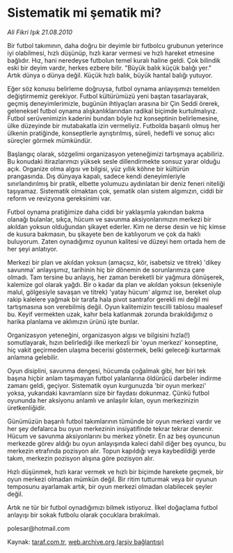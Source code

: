 # Sistematik mi şematik mi?

*Ali Fikri Işık 21.08.2010*

<div class="yazi"><p>Bir futbol takımının, daha doğru bir deyimle bir futbolcu grubunun yeterince iyi olabilmesi, hızlı düşünüp, hızlı karar vermesi ve hızlı hareket etmesine bağlıdır. Hız, hani neredeyse futbolun temel kuralı haline geldi. Çok bilindik eski bir deyim vardır, herkes ezbere bilir. "Büyük balık küçük balığı yer." Artık dünya o dünya değil. Küçük hızlı balık, büyük hantal balığı yutuyor.</p>
<p>Eğer söz konusu belirleme doğruysa, futbol oynama anlayışımızı temelden değiştirmemiz gerekiyor. Futbol kültürümüzü yeni baştan tasarlayarak, geçmiş deneyimlerimizle, bugünün ihtiyaçları arasına bir Çin Seddi örerek, geleneksel futbol oynama alışkanlıklarından radikal biçimde kurtulmalıyız. Futbol serüvenimizin kaderini bundan böyle hız konseptinin belirlemesine, ülke düzeyinde bir mutabakatla izin vermeliyiz. Futbolda başarılı olmuş her ülkenin pratiğinde, konseptlerle ayrıştırılmış, süreli, hedefli ve sonuç alıcı süreçler görmek mümkündür.</p>
<p>Başlangıç olarak, sözgelimi organizasyon yeteneğimizi tartışmaya açabiliriz. Bu konudaki itirazlarımızı yüksek sesle dillendirmekte sonsuz yarar olduğu açık. Organize olma algısı ve bilgisi, yüz yıllık köhne bir kültürün prangasında. Dış dünyaya kapalı, sadece kendi deneyimleriyle sınırlandırılmış bir pratik, elbette yolumuzu aydınlatan bir deniz feneri niteliği taşıyamaz. Sistematik olmaktan çok, şematik olan sistem algımızın, ciddi bir reform ve revizyona gereksinimi var.</p>
<p>Futbol oynama pratiğimize daha ciddi bir yaklaşımla yakından bakma olanağı bulanlar, sıkça, hücum ve savunma aksiyonlarımızın merkezi bir akıldan yoksun olduğundan şikayet ederler. Kim ne derse desin ve hiç kimse de kusura bakmasın, bu şikayete ben de katılıyorum ve çok da haklı buluyorum. Zaten oynadığımız oyunun kalitesi ve düzeyi hem ortada hem de her şeyi anlatıyor.</p>
<p>Merkezi bir plan ve akıldan yoksun (amaçsız, kör, isabetsiz ve titrek) 'dikey savunma' anlayışımız, tarihinin hiç bir dönemin de sorunlarımıza çare olmadı. Tam tersine bu anlayış, her zaman bereketli bir yağmura dönüşerek, kalemize gol olarak yağdı. Bir o kadar da plan ve akıldan yoksun (ekseniyle malul, gölgesiyle savaşan ve titrek) 'yatay hücum' algımız ise, bereket olup rakip kalelere yağmak bir tarafa hala pivot santrafor gerekli mi değil mi tartışmasına son verebilmiş değil. Oyun kalitemizin tescilli tablosu maalesef bu. Keyif vermekten uzak, kahır bela katlanmak zorunda bırakıldığımız o harika planlama ve aklımızın ürünü işte bunlar.</p>
<p>Organizasyon yeteneğini, organizasyon algısı ve bilgisini hızla(!) somutlayarak, hızın belirlediği ilke merkezli bir 'oyun merkezi' konseptine, hiç vakit geçirmeden ulaşma becerisi göstermek, belki geleceği kurtarmak anlamına gelebilir.</p>
<p>Oyun disiplini, savunma dengesi, hücumda çoğalmak gibi, her biri tek başına hiçbir anlam taşımayan futbol yalanlarına öldürücü darbeler indirme zamanı geldi, geçiyor. Sistematik oyun kurgunuzda 'bir oyun merkezi' yoksa, yukarıdaki kavramların size bir faydası dokunmaz. Çünkü futbol oyununda her aksiyonu anlamlı ve anlaşılır kılan, oyun merkezinizin üretkenliğidir.</p>
<p>Günümüzün başarılı futbol takımlarının tümünde bir oyun merkezi vardır ve her şey defalarca bu oyun merkezinin insiyatifinde tekrar tekrar denenir. Hücum ve savunma aksiyonlarını bu merkez yönetir. En az beş oyuncunun merkezde görev aldığı bu oyun anlayışında kaleci dahil diğer beş oyuncu, bu merkezin etrafında pozisyon alır. Topun kapıldığı veya kaybedildiği yerde takım, merkezin pozisyon alışına göre pozisyon alır.</p>
<p>Hızlı düşünmek, hızlı karar vermek ve hızlı bir biçimde harekete geçmek, bir oyun merkezi olmadan mümkün değil. Bir ritim tutturmak veya bir oyunun temposunu ayarlamak artık, bir oyun merkezi olmadan olabilecek şeyler değil.</p>
<p>Artık ne tür bir futbol oynadığımızı bilmek istiyoruz. İlkel doğaçlama futbol anlayışı bir sokak futbolu olarak çocuklara bırakılmalı.</p>
<p>polesar@hotmail.com</p></div>

Kaynak: [taraf.com.tr](http://www.taraf.com.tr:80/ali-fikri-isik/makale-sistematik-mi-sematik-mi.htm), [web.archive.org (arşiv bağlantısı)](http://web.archive.org/web/20100824110918/http://www.taraf.com.tr:80/ali-fikri-isik/makale-sistematik-mi-sematik-mi.htm)

